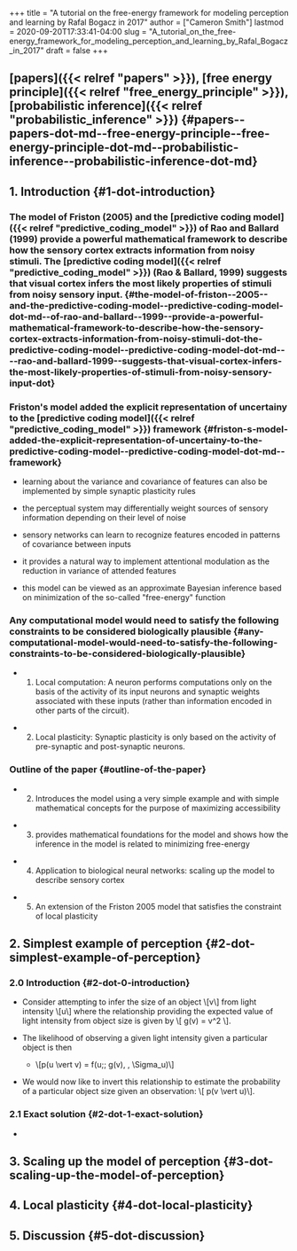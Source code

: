 +++
title = "A tutorial on the free-energy framework for modeling perception and learning by Rafal Bogacz in 2017"
author = ["Cameron Smith"]
lastmod = 2020-09-20T17:33:41-04:00
slug = "A_tutorial_on_the_free-energy_framework_for_modeling_perception_and_learning_by_Rafal_Bogacz_in_2017"
draft = false
+++

## [papers]({{< relref "papers" >}}), [free energy principle]({{< relref "free_energy_principle" >}}), [probabilistic inference]({{< relref "probabilistic_inference" >}}) {#papers--papers-dot-md--free-energy-principle--free-energy-principle-dot-md--probabilistic-inference--probabilistic-inference-dot-md}


## 1. Introduction {#1-dot-introduction}


### The model of Friston (2005) and the [predictive coding model]({{< relref "predictive_coding_model" >}}) of Rao and Ballard (1999) provide a powerful mathematical framework to describe how the sensory cortex extracts information from noisy stimuli. The [predictive coding model]({{< relref "predictive_coding_model" >}}) (Rao & Ballard, 1999) suggests that visual cortex infers the most likely properties of stimuli from noisy sensory input. {#the-model-of-friston--2005--and-the-predictive-coding-model--predictive-coding-model-dot-md--of-rao-and-ballard--1999--provide-a-powerful-mathematical-framework-to-describe-how-the-sensory-cortex-extracts-information-from-noisy-stimuli-dot-the-predictive-coding-model--predictive-coding-model-dot-md----rao-and-ballard-1999--suggests-that-visual-cortex-infers-the-most-likely-properties-of-stimuli-from-noisy-sensory-input-dot}


### Friston's model added the explicit representation of uncertainy to the [predictive coding model]({{< relref "predictive_coding_model" >}}) framework {#friston-s-model-added-the-explicit-representation-of-uncertainy-to-the-predictive-coding-model--predictive-coding-model-dot-md--framework}

<!--list-separator-->

-  learning about the variance and covariance of features can also be implemented by simple synaptic plasticity rules

<!--list-separator-->

-  the perceptual system may differentially weight sources of sensory information depending on their level of noise

<!--list-separator-->

-  sensory networks can learn to recognize features encoded in patterns of covariance between inputs

<!--list-separator-->

-  it provides a natural way to implement attentional modulation as the reduction in variance of attended features

<!--list-separator-->

-  this model can be viewed as an approximate Bayesian inference based on minimization of the so-called "free-energy" function


### Any computational model would need to satisfy the following constraints to be considered biologically plausible {#any-computational-model-would-need-to-satisfy-the-following-constraints-to-be-considered-biologically-plausible}

<!--list-separator-->

-  1. Local computation: A neuron performs computations only on the basis of the activity of its input neurons and synaptic weights associated with these inputs (rather than information encoded in other parts of the circuit).

<!--list-separator-->

-  2. Local plasticity: Synaptic plasticity is only based on the activity of pre-synaptic and post-synaptic neurons.


### Outline of the paper {#outline-of-the-paper}

<!--list-separator-->

-  2. Introduces the model using a very simple example and with simple mathematical concepts for the purpose of maximizing accessibility

<!--list-separator-->

-  3. provides mathematical foundations for the model and shows how the inference in the model is related to minimizing free-energy

<!--list-separator-->

-  4. Application to biological neural networks: scaling up the model to describe sensory cortex

<!--list-separator-->

-  5. An extension of the Friston 2005 model that satisfies the constraint of local plasticity


## 2. Simplest example of perception {#2-dot-simplest-example-of-perception}


### 2.0 Introduction {#2-dot-0-introduction}

<!--list-separator-->

-  Consider attempting to infer the size of an object \\[v\\] from light intensity \\[u\\] where the relationship providing the expected value of light intensity from object size is given by \\[ g(v) = v^2 \\].

<!--list-separator-->

-  The likelihood of observing a given light intensity given a particular object is then

    <!--list-separator-->

    -  \\[p(u \vert v) = f(u;\; g(v), \, \Sigma\_u)\\]

<!--list-separator-->

-  We would now like to invert this relationship to estimate the probability of a particular object size given an observation: \\[ p(v \vert u)\\].


### 2.1 Exact solution {#2-dot-1-exact-solution}

<!--list-separator-->

-


## 3. Scaling up the model of perception {#3-dot-scaling-up-the-model-of-perception}


## 4. Local plasticity {#4-dot-local-plasticity}


## 5. Discussion {#5-dot-discussion}
